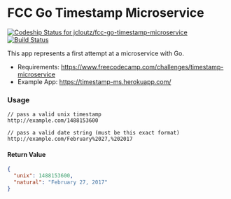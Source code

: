 # FCC Go Timestamp Microservice

[ ![Codeship Status for jcloutz/fcc-go-timestamp-microservice](https://app.codeship.com/projects/ad59a520-bb33-0134-8fb7-56b7c9b632c8/status?branch=master)](https://app.codeship.com/projects/195610)
[![Build Status](https://travis-ci.org/jcloutz/fcc-go-timestamp-microservice.svg?branch=master)](https://travis-ci.org/jcloutz/fcc-go-timestamp-microservice)

This app represents a first attempt at a microservice with Go.

* Requirements: https://www.freecodecamp.com/challenges/timestamp-microservice
* Example App: https://timestamp-ms.herokuapp.com/

### Usage

```
// pass a valid unix timestamp
http://example.com/1488153600
```

```
// pass a valid date string (must be this exact format)
http://example.com/February%2027,%202017
```

#### Return Value
```json
{
  "unix": 1488153600,
  "natural": "February 27, 2017"
}
```
